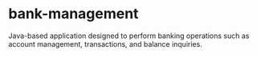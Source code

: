 # bank-management
Java-based application designed to perform banking operations such as account management, transactions, and balance inquiries.
